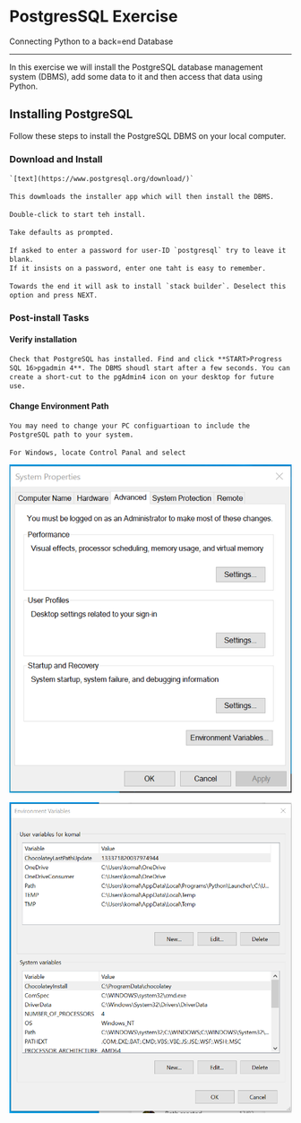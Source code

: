 # PostgresSQL Exercise

Connecting Python to a back=end Database

<hr>
In this exercise we will install the PostgreSQL database management system (DBMS), add some data to it and then access that data using Python.
</hr>

## Installing PostgreSQL

Follow these steps to install the PostgreSQL DBMS on your local computer.

### Download and Install

    `[text](https://www.postgresql.org/download/)`

    This dowmloads the installer app which will then install the DBMS.

    Double-click to start teh install.

    Take defaults as prompted.
    
    If asked to enter a password for user-ID `postgresql` try to leave it blank. 
    If it insists on a password, enter one taht is easy to remember.

    Towards the end it will ask to install `stack builder`. Deselect this option and press NEXT. 

### Post-install Tasks

#### Verify installation

    Check that PostgreSQL has installed. Find and click **START>Progress SQL 16>pgadmin 4**. The DBMS shoudl start after a few seconds. You can create a short-cut to the pgAdmin4 icon on your desktop for future use.


#### Change Environment Path

    You may need to change your PC configuartioan to include the PostgreSQL path to your system.

    For Windows, locate Control Panal and select 

![Control Panel](image.png)

![System Path](image-1.png)
    